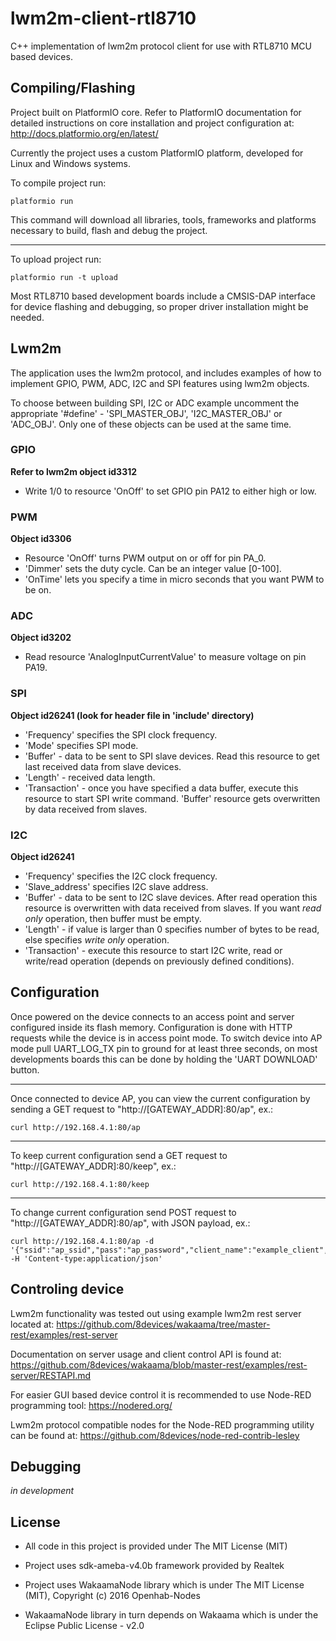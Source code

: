 # lwm2m-client-rtl8710

C++ implementation of lwm2m protocol client for use with RTL8710 MCU based devices.

## Compiling/Flashing

Project built on PlatformIO core. Refer to PlatformIO documentation for detailed instructions on core installation and project configuration at: http://docs.platformio.org/en/latest/

Currently the project uses a custom PlatformIO platform, developed for Linux and Windows systems.

To compile project run:

    platformio run

This command will download all libraries, tools, frameworks and platforms necessary to build, flash and debug the project.

------------------------------------------------------------------------------------------------------------------------------

To upload project run:

    platformio run -t upload

Most RTL8710 based development boards include a CMSIS-DAP interface for device flashing and debugging, so proper driver installation might be needed.

## Lwm2m

The application uses the lwm2m protocol, and includes examples of how to implement GPIO, PWM, ADC, I2C and SPI features using lwm2m objects.

To choose between building SPI, I2C or ADC example uncomment the appropriate '#define' - 'SPI_MASTER_OBJ', 'I2C_MASTER_OBJ' or 'ADC_OBJ'. Only one of these objects can be used at the same time.

### GPIO

**Refer to lwm2m object id3312**
* Write 1/0 to resource 'OnOff' to set GPIO pin PA12 to either high or low.

### PWM

**Object id3306**
* Resource 'OnOff' turns PWM output on or off for pin PA_0.
* 'Dimmer' sets the duty cycle. Can be an integer value [0-100].
* 'OnTime' lets you specify a time in micro seconds that you want PWM to be on.

### ADC

**Object id3202**
* Read resource 'AnalogInputCurrentValue' to measure voltage on pin PA19.

### SPI

**Object id26241 (look for header file in 'include' directory)**
* 'Frequency' specifies the SPI clock frequency.
* 'Mode' specifies SPI mode.
* 'Buffer' - data to be sent to SPI slave devices. Read this resource to get last received data from slave devices.
* 'Length' - received data length.
* 'Transaction' - once you have specified a data buffer, execute this resource to start SPI write command. 'Buffer' resource gets overwritten by data received from slaves.

### I2C

**Object id26241**
* 'Frequency' specifies the I2C clock frequency.
* 'Slave_address' specifies I2C slave address.
* 'Buffer' - data to be sent to I2C slave devices. After read operation this resource is overwritten with data received from slaves. If you want *read only* operation, then buffer must be empty.
* 'Length' - if value is larger than 0 specifies number of bytes to be read, else specifies *write only* operation.
* 'Transaction' - execute this resource to start I2C write, read or write/read operation (depends on previously defined conditions).

## Configuration

Once powered on the device connects to an access point and server configured inside its flash memory. Configuration is done with HTTP requests while the device is in access point mode. To switch device into AP mode pull UART_LOG_TX pin to ground for at least three seconds, on most developments boards this can be done by holding the 'UART DOWNLOAD' button.

------------------------------------------------------------------------------------------------------------------------------

Once connected to device AP, you can view the current configuration by sending a GET request to "http://[GATEWAY_ADDR]:80/ap", ex.:

    curl http://192.168.4.1:80/ap

------------------------------------------------------------------------------------------------------------------------------

To keep current configuration send a GET request to "http://[GATEWAY_ADDR]:80/keep", ex.:

    curl http://192.168.4.1:80/keep

------------------------------------------------------------------------------------------------------------------------------

To change current configuration send POST request to "http://[GATEWAY_ADDR]:80/ap", with JSON payload, ex.:

    curl http://192.168.4.1:80/ap -d '{"ssid":"ap_ssid","pass":"ap_password","client_name":"example_client","server_address":"coap://192.168.0.1:5555"}' -H 'Content-type:application/json'

## Controling device

Lwm2m functionality was tested out using example lwm2m rest server located at: https://github.com/8devices/wakaama/tree/master-rest/examples/rest-server

Documentation on server usage and client control API is found at: https://github.com/8devices/wakaama/blob/master-rest/examples/rest-server/RESTAPI.md

For easier GUI based device control it is recommended to use Node-RED programming tool: https://nodered.org/

Lwm2m protocol compatible nodes for the Node-RED programming utility can be found at: https://github.com/8devices/node-red-contrib-lesley

## Debugging

*in development*

## License

* All code in this project is provided under The MIT License (MIT)

* Project uses sdk-ameba-v4.0b framework provided by Realtek

* Project uses WakaamaNode library which is under The MIT License (MIT), Copyright (c) 2016 Openhab-Nodes

* WakaamaNode library in turn depends on Wakaama which is under the Eclipse Public License - v2.0
